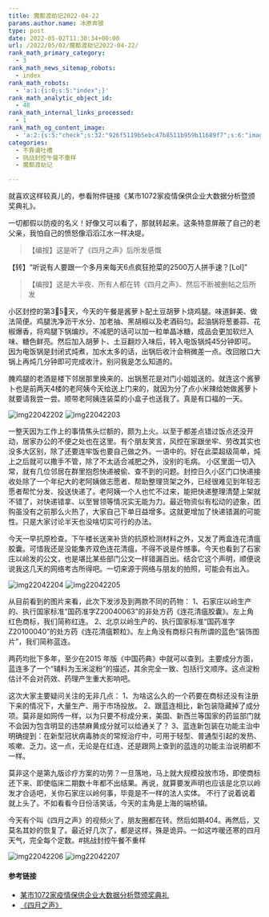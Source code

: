 ```yaml
---
title: 魔都渡劫记2022-04-22
params.author.name: 冰原奔狼
type: post
date: 2022-05-02T11:30:34+00:00
url: /2022/05/02/魔都渡劫记2022-04-22/
rank_math_primary_category:
  - 3
rank_math_news_sitemap_robots:
  - index
rank_math_robots:
  - 'a:1:{i:0;s:5:"index";}'
rank_math_analytic_object_id:
  - 48
rank_math_internal_links_processed:
  - 1
rank_math_og_content_image:
  - 'a:2:{s:5:"check";s:32:"926f5119b5ebc47b8511b959b11689f7";s:6:"images";a:0:{}}'
categories:
  - 不靠谱吐槽
  - 挑战封控午餐不重样
  - 魔都渡劫记

---
```

就喜欢这样较真儿的，参看附件链接《某市1072家疫情保供企业大数据分析暨颁奖典礼》。

一切都假以防疫的名义！好像又可以看了，那就转起来。这条特意屏蔽了自己的老父亲，我怕自己的愤怒像滔滔江水一样决堤。

> 【编按】这是听了《四月之声》后所发感慨

【转】“听说有人要跟一个多月来每天6点疯狂抢菜的2500万人拼手速？[Lol]”

> 【编按】这是大半夜、所有人都在转《四月之声》、然后不断被删帖之后所发

小区封控的第3⃣️5⃣️天，今天的午餐是酱萝卜配土豆胡萝卜烧鸡腿。味道鲜美、做法简便。鸡腿洗净沥干水分、加老抽、黑胡椒以及老酒码匀。起油锅将葱姜蒜、花椒爆香，将鸡腿下锅煸炒。不减肥的话可以加一粒单晶冰糖，成品会更加软烂入味、糖色鲜亮。然后加入胡萝卜、土豆翻炒入味后，转入电饭锅炖45分钟即可。因为电饭锅是封闭式炖煮，加水太多的话，出锅后收汁会稍微差一点。改回敞口大锅上再炖几分钟即可完成收汁。别问我是怎么知道的。

腌鸡腿的老酒是楼下邻居那里换来的、出锅葱花是对门小姐姐送的。就连这个酱萝卜也是前两天4楼的老阿姨今天给送上门来的，就因为分了点小米辣给她做酱萝卜就要请我尝一尝。顺带老阿姨连装菜的小盒子也送我了。真是有口福的一天。

<img decoding="async" src="https://i0.wp.com/s2.loli.net/2022/05/02/elRA8tJ9h1kjFaZ.jpg?w=640&#038;ssl=1" alt="img22042202" data-recalc-dims="1" />
<img decoding="async" src="https://i0.wp.com/s2.loli.net/2022/05/02/4FgyaVvXJu2bQ3o.jpg?w=640&#038;ssl=1" alt="img22042203" data-recalc-dims="1" />

一整天因为工作上的事情焦头烂额的，颇为上火。以至于都差点错过饭点还没开动，居家办公的不便之处也在这里。有个朋友笑言，风控在家跟坐牢、劳改其实也没多大区别，除了还要连牢饭也要自己做之外。一语中的。好在此菜超级简单，炖上之后就可以撒手不管，除了不太适合减肥之外，没别的毛病。
小区里面一切入常，就有几位邻居在群里抱怨快递被偷、查不到的问题。封控日久小区门口快递接收处除了一个年纪大的老阿姨做志愿者、帮助整理货架之外，已经很难见到年轻志愿者帮忙分发、投送快递了。老阿姨一个人也忙不过来，能把快递整理清楚上架就不错了，对快递错拿、以至冒领等情况实无能为力。最近物资似有松动的迹象，团购虽没有之前那么火热了，大家自己下单日益增多。这就更增加了快递错漏的可能性。只是大家讨论半天也没啥切实可行的办法。

今天一早抗原检查。下午楼长送来补货的抗原检测材料之外，又发了两盒连花清瘟胶囊。可惜我还是没能集齐双色连花清瘟，不得不说是件憾事。今天也看到了石家庄以岭发的公文，也是堪比某些部门公文一样错漏百出。结合它这个声明，顺便说说我这几天的网络考古所得吧。一切来源于网络与朋友的拍照，可能会有出入。

<img decoding="async" src="https://i0.wp.com/s2.loli.net/2022/05/02/TQ5zFBmVS8JKajX.jpg?w=640&#038;ssl=1" alt="img22042204" data-recalc-dims="1" />
<img decoding="async" src="https://i0.wp.com/s2.loli.net/2022/05/02/5EImZKjTLcP2Qli.jpg?w=640&#038;ssl=1" alt="img22042205" data-recalc-dims="1" />

从目前看到的图片来看，此次下发涉及到两款不同的药物：
1、石家庄以岭生产的、执行国家标准“国药准字Z20040063”的非处方药《连花清瘟胶囊》。左上角红色商标，我们简称红连。
2、北京以岭生产的、执行国家标准“国药准字Z20100040”的处方药《连花清瘟颗粒》。左上角没有商标只有所谓的蓝色“装饰图片”，我们简称蓝连。

两药均批下多年，至少在2015 年版《中国药典》中就可以查到。主要成分方面，蓝连多了一个“辅料为玉米淀粉”的描述，其余完全一致、包括行文顺序。这点淀粉估计不会对药效、药理产生重大影响吧。

这次大家主要疑问关注的无非几点：
1、为啥这么久的一个药要在商标还没有注册下来的情况下，大量生产、用于市场投放。
2、跟蓝连相比，新包装隐藏掉了成分项。莫非是如网传一样，以为只要不标成分来，美国、新西兰等国家的药监部门就不会因为包含明显的违禁麻黄成分就可以给通关了？
3、蓝连新包装在功能主治中明确提到：在新型冠状病毒肺炎的常规治疗中，可用于轻型、普通型引起的发热、咳嗽、乏力。这一点，无论是在红连、还是跟网上查到的蓝连的功能主治说明都不一样。

莫非这个是第九版诊疗方案的功劳？一旦落地，马上就大规模投放市场，即使商标还下来、即使临床二期数十年都不出结果。再说，就算要发声明也应该是北京以岭发才合适吧，关你石家庄以岭何事，毕竟是不一样的法人实体。
不行了说着说着就上头了。不如看看今日份活笑话，今天的主角是上海的端桥镇。

今天有个叫《四月之声》的视频火了，朋友圈都在转。然后如期404。再然后，又莫名其妙的恢复了。最近好几次了，都是这样，殊是诡异。一如这咋暖还寒的四月天气，完全每个定数。#挑战封控午餐不重样

<img decoding="async" src="https://i0.wp.com/s2.loli.net/2022/05/02/9DrOckeF4ZQafu3.jpg?w=640&#038;ssl=1" alt="img22042206" data-recalc-dims="1" />
<img decoding="async" src="https://i0.wp.com/s2.loli.net/2022/05/02/Rp78dUNjZka4LJF.jpg?w=640&#038;ssl=1" alt="img22042207" data-recalc-dims="1" />

#### 参考链接

  * [某市1072家疫情保供企业大数据分析暨颁奖典礼][1]
  * [《四月之声》][2]

 [1]: https://mp.weixin.qq.com/s/2QdJhPA7m8HE46NXfSARig
 [2]: https://www.youtube.com/watch?v=38_thLXNHY8&t=16s
